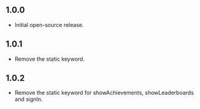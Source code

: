 ## 1.0.0

- Initial open-source release.

## 1.0.1

- Remove the static keyword.

## 1.0.2

- Remove the static keyword for showAchievements, showLeaderboards and signIn.
